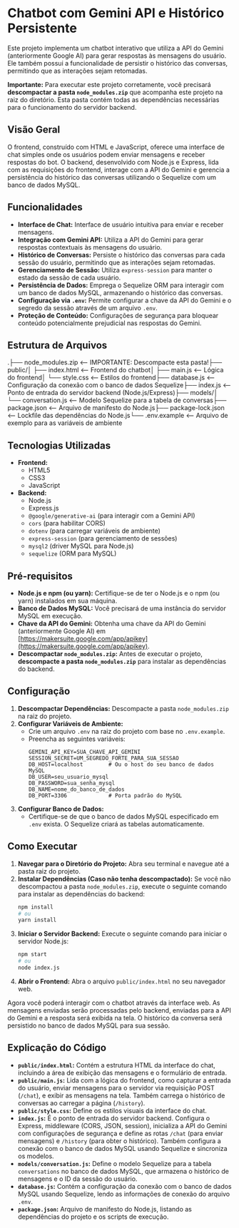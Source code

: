# Chatbot com Gemini API e Histórico Persistente

Este projeto implementa um chatbot interativo que utiliza a API do Gemini (anteriormente Google AI) para gerar respostas às mensagens do usuário. Ele também possui a funcionalidade de persistir o histórico das conversas, permitindo que as interações sejam retomadas.

**Importante:** Para executar este projeto corretamente, você precisará **descompactar a pasta `node_modules.zip`** que acompanha este projeto na raiz do diretório. Esta pasta contém todas as dependências necessárias para o funcionamento do servidor backend.

## Visão Geral

O frontend, construído com HTML e JavaScript, oferece uma interface de chat simples onde os usuários podem enviar mensagens e receber respostas do bot. O backend, desenvolvido com Node.js e Express, lida com as requisições do frontend, interage com a API do Gemini e gerencia a persistência do histórico das conversas utilizando o Sequelize com um banco de dados MySQL.

## Funcionalidades

-   **Interface de Chat:** Interface de usuário intuitiva para enviar e receber mensagens.
-   **Integração com Gemini API:** Utiliza a API do Gemini para gerar respostas contextuais às mensagens do usuário.
-   **Histórico de Conversas:** Persiste o histórico das conversas para cada sessão do usuário, permitindo que as interações sejam retomadas.
-   **Gerenciamento de Sessão:** Utiliza `express-session` para manter o estado da sessão de cada usuário.
-   **Persistência de Dados:** Emprega o Sequelize ORM para interagir com um banco de dados MySQL, armazenando o histórico das conversas.
-   **Configuração via `.env`:** Permite configurar a chave da API do Gemini e o segredo da sessão através de um arquivo `.env`.
-   **Proteção de Conteúdo:** Configurações de segurança para bloquear conteúdo potencialmente prejudicial nas respostas do Gemini.

## Estrutura de Arquivos

.├── node_modules.zip      <-- IMPORTANTE: Descompacte esta pasta!├── public/│   ├── index.html        <-- Frontend do chatbot│   ├── main.js           <-- Lógica do frontend│   └── style.css         <-- Estilos do frontend├── database.js         <-- Configuração da conexão com o banco de dados Sequelize├── index.js            <-- Ponto de entrada do servidor backend (Node.js/Express)├── models/│   └── conversation.js   <-- Modelo Sequelize para a tabela de conversas├── package.json        <-- Arquivo de manifesto do Node.js├── package-lock.json   <-- Lockfile das dependências do Node.js└── .env.example        <-- Arquivo de exemplo para as variáveis de ambiente
## Tecnologias Utilizadas

-   **Frontend:**
    -   HTML5
    -   CSS3
    -   JavaScript
-   **Backend:**
    -   Node.js
    -   Express.js
    -   `@google/generative-ai` (para interagir com a Gemini API)
    -   `cors` (para habilitar CORS)
    -   `dotenv` (para carregar variáveis de ambiente)
    -   `express-session` (para gerenciamento de sessões)
    -   `mysql2` (driver MySQL para Node.js)
    -   `sequelize` (ORM para MySQL)

## Pré-requisitos

-   **Node.js e npm (ou yarn):** Certifique-se de ter o Node.js e o npm (ou yarn) instalados em sua máquina.
-   **Banco de Dados MySQL:** Você precisará de uma instância do servidor MySQL em execução.
-   **Chave da API do Gemini:** Obtenha uma chave da API do Gemini (anteriormente Google AI) em [https://makersuite.google.com/app/apikey](https://makersuite.google.com/app/apikey).
-   **Descompactar `node_modules.zip`:** Antes de executar o projeto, **descompacte a pasta `node_modules.zip`** para instalar as dependências do backend.

## Configuração

1.  **Descompactar Dependências:** Descompacte a pasta `node_modules.zip` na raiz do projeto.
2.  **Configurar Variáveis de Ambiente:**
    -   Crie um arquivo `.env` na raiz do projeto com base no `.env.example`.
    -   Preencha as seguintes variáveis:
        ```env
        GEMINI_API_KEY=SUA_CHAVE_API_GEMINI
        SESSION_SECRET=UM_SEGREDO_FORTE_PARA_SUA_SESSAO
        DB_HOST=localhost        # Ou o host do seu banco de dados MySQL
        DB_USER=seu_usuario_mysql
        DB_PASSWORD=sua_senha_mysql
        DB_NAME=nome_do_banco_de_dados
        DB_PORT=3306             # Porta padrão do MySQL
        ```
3.  **Configurar Banco de Dados:**
    -   Certifique-se de que o banco de dados MySQL especificado em `.env` exista. O Sequelize criará as tabelas automaticamente.

## Como Executar

1.  **Navegar para o Diretório do Projeto:** Abra seu terminal e navegue até a pasta raiz do projeto.
2.  **Instalar Dependências (Caso não tenha descompactado):** Se você não descompactou a pasta `node_modules.zip`, execute o seguinte comando para instalar as dependências do backend:
    ```bash
    npm install
    # ou
    yarn install
    ```
3.  **Iniciar o Servidor Backend:** Execute o seguinte comando para iniciar o servidor Node.js:
    ```bash
    npm start
    # ou
    node index.js
    ```
4.  **Abrir o Frontend:** Abra o arquivo `public/index.html` no seu navegador web.

Agora você poderá interagir com o chatbot através da interface web. As mensagens enviadas serão processadas pelo backend, enviadas para a API do Gemini e a resposta será exibida na tela. O histórico da conversa será persistido no banco de dados MySQL para sua sessão.

## Explicação do Código

-   **`public/index.html`:** Contém a estrutura HTML da interface do chat, incluindo a área de exibição das mensagens e o formulário de entrada.
-   **`public/main.js`:** Lida com a lógica do frontend, como capturar a entrada do usuário, enviar mensagens para o servidor via requisição POST (`/chat`), e exibir as mensagens na tela. Também carrega o histórico de conversas ao carregar a página (`/history`).
-   **`public/style.css`:** Define os estilos visuais da interface do chat.
-   **`index.js`:** É o ponto de entrada do servidor backend. Configura o Express, middleware (CORS, JSON, session), inicializa a API do Gemini com configurações de segurança e define as rotas `/chat` (para enviar mensagens) e `/history` (para obter o histórico). Também configura a conexão com o banco de dados MySQL usando Sequelize e sincroniza os modelos.
-   **`models/conversation.js`:** Define o modelo Sequelize para a tabela `conversations` no banco de dados MySQL, que armazena o histórico de mensagens e o ID da sessão do usuário.
-   **`database.js`:** Contém a configuração da conexão com o banco de dados MySQL usando Sequelize, lendo as informações de conexão do arquivo `.env`.
-   **`package.json`:** Arquivo de manifesto do Node.js, listando as dependências do projeto e os scripts de execução.

